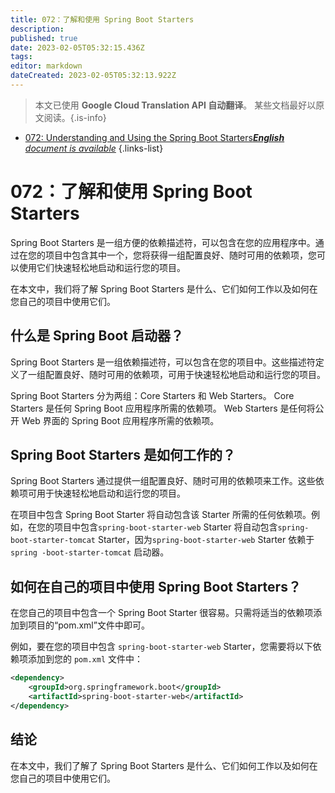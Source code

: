 ```yaml
---
title: 072：了解和使用 Spring Boot Starters
description: 
published: true
date: 2023-02-05T05:32:15.436Z
tags: 
editor: markdown
dateCreated: 2023-02-05T05:32:13.922Z
---
```


> 本文已使用 **Google Cloud Translation API 自动翻译**。
某些文档最好以原文阅读。{.is-info}



- [072: Understanding and Using the Spring Boot Starters***English** document is available*](/en/Knowledge-base/Spring-Boot/Learning/072-understanding-and-using-the-spring-boot-starters)
{.links-list}


# 072：了解和使用 Spring Boot Starters

Spring Boot Starters 是一组方便的依赖描述符，可以包含在您的应用程序中。通过在您的项目中包含其中一个，您将获得一组配置良好、随时可用的依赖项，您可以使用它们快速轻松地启动和运行您的项目。

在本文中，我们将了解 Spring Boot Starters 是什么、它们如何工作以及如何在您自己的项目中使用它们。

## 什么是 Spring Boot 启动器？

Spring Boot Starters 是一组依赖描述符，可以包含在您的项目中。这些描述符定义了一组配置良好、随时可用的依赖项，可用于快速轻松地启动和运行您的项目。

Spring Boot Starters 分为两组：Core Starters 和 Web Starters。 Core Starters 是任何 Spring Boot 应用程序所需的依赖项。 Web Starters 是任何将公开 Web 界面的 Spring Boot 应用程序所需的依赖项。

## Spring Boot Starters 是如何工作的？

Spring Boot Starters 通过提供一组配置良好、随时可用的依赖项来工作。这些依赖项可用于快速轻松地启动和运行您的项目。

在项目中包含 Spring Boot Starter 将自动包含该 Starter 所需的任何依赖项。例如，在您的项目中包含`spring-boot-starter-web` Starter 将自动包含`spring-boot-starter-tomcat` Starter，因为`spring-boot-starter-web` Starter 依赖于`spring -boot-starter-tomcat` 启动器。

## 如何在自己的项目中使用 Spring Boot Starters？

在您自己的项目中包含一个 Spring Boot Starter 很容易。只需将适当的依赖项添加到项目的“pom.xml”文件中即可。

例如，要在您的项目中包含 `spring-boot-starter-web` Starter，您需要将以下依赖项添加到您的 `pom.xml` 文件中：

```xml
<dependency>
    <groupId>org.springframework.boot</groupId>
    <artifactId>spring-boot-starter-web</artifactId>
</dependency>
```

## 结论

在本文中，我们了解了 Spring Boot Starters 是什么、它们如何工作以及如何在您自己的项目中使用它们。